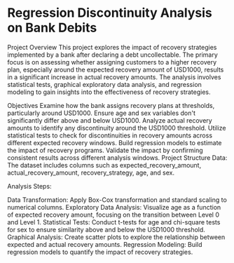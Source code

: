 # Regression Discontinuity Analysis on Bank Debits
Project Overview
This project explores the impact of recovery strategies implemented by a bank after declaring a debt uncollectable. The primary focus is on assessing whether assigning customers to a higher recovery plan, especially around the expected recovery amount of USD1000, results in a significant increase in actual recovery amounts. The analysis involves statistical tests, graphical exploratory data analysis, and regression modeling to gain insights into the effectiveness of recovery strategies.

Objectives
Examine how the bank assigns recovery plans at thresholds, particularly around USD1000.
Ensure age and sex variables don't significantly differ above and below USD1000.
Analyze actual recovery amounts to identify any discontinuity around the USD1000 threshold.
Utilize statistical tests to check for discontinuities in recovery amounts across different expected recovery windows.
Build regression models to estimate the impact of recovery programs.
Validate the impact by confirming consistent results across different analysis windows.
Project Structure
Data: The dataset includes columns such as expected_recovery_amount, actual_recovery_amount, recovery_strategy, age, and sex.

Analysis Steps:

Data Transformation: Apply Box-Cox transformation and standard scaling to numerical columns.
Exploratory Data Analysis: Visualize age as a function of expected recovery amount, focusing on the transition between Level 0 and Level 1.
Statistical Tests: Conduct t-tests for age and chi-square tests for sex to ensure similarity above and below the USD1000 threshold.
Graphical Analysis: Create scatter plots to explore the relationship between expected and actual recovery amounts.
Regression Modeling: Build regression models to quantify the impact of recovery strategies.
